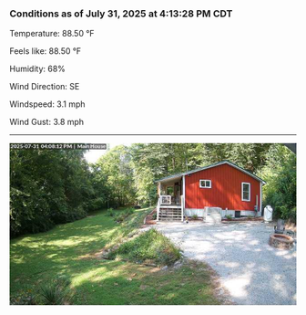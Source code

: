 ### Conditions as of July 31, 2025 at 4:13:28 PM CDT 

Temperature: 88.50 &deg;F

Feels like: 88.50 &deg;F

Humidity: 68%

Wind Direction: SE

Windspeed: 3.1 mph

Wind Gust: 3.8 mph

---

<img src="./images/latest.jpeg"/>

